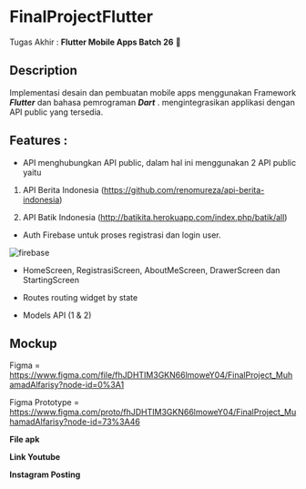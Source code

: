 # FinalProjectFlutter
Tugas Akhir : **Flutter Mobile Apps Batch 26** :wave:

## Description
Implementasi desain dan pembuatan mobile apps menggunakan Framework _**Flutter**_ dan bahasa pemrograman _**Dart**_ . mengintegrasikan applikasi dengan API public yang tersedia. 

## Features :
* API
menghubungkan API public, dalam hal ini menggunakan 2 API public yaitu 
1. API Berita Indonesia (https://github.com/renomureza/api-berita-indonesia)

2. API Batik Indonesia (http://batikita.herokuapp.com/index.php/batik/all)

* Auth Firebase
untuk proses registrasi dan login user.

![firebase](https://user-images.githubusercontent.com/23287190/128629696-844160ca-7e18-48d5-8987-4e2db60d4224.png)

* HomeScreen, RegistrasiScreen, AboutMeScreen, DrawerScreen dan StartingScreen

* Routes
routing widget by state 

* Models API (1 & 2)

## Mockup 

Figma = https://www.figma.com/file/fhJDHTIM3GKN66lmoweY04/FinalProject_MuhamadAlfarisy?node-id=0%3A1

Figma Prototype = https://www.figma.com/proto/fhJDHTIM3GKN66lmoweY04/FinalProject_MuhamadAlfarisy?node-id=73%3A46

**File apk** 


**Link Youtube**


**Instagram Posting**


